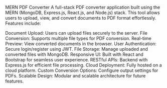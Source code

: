 MERN PDF Converter
A full-stack PDF converter application built using the MERN (MongoDB, Express.js, React.js, and Node.js) stack. This tool allows users to upload, view, and convert documents to PDF format effortlessly. Features include:

Document Upload: Users can upload files securely to the server.
File Conversion: Supports multiple file types for PDF conversion.
Real-time Preview: View converted documents in the browser.
User Authentication: Secure login/register using JWT.
File Storage: Manage uploaded and converted files with MongoDB.
Responsive UI: Built with React and Bootstrap for seamless user experience.
RESTful APIs: Backend with Express.js for efficient file processing.
Cloud Deployment: Fully hosted on a cloud platform.
Custom Conversion Options: Configure output settings for PDFs.
Scalable Design: Modular and scalable architecture for future features.
